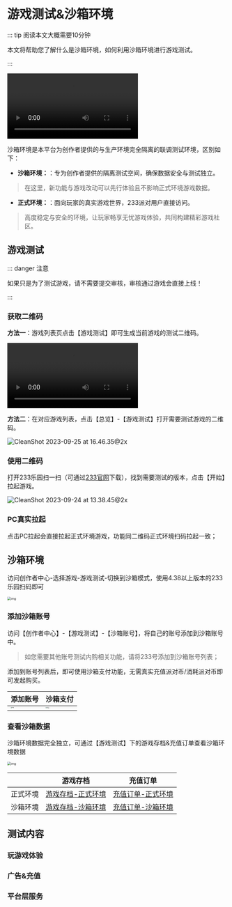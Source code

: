 # 游戏测试&沙箱环境

::: tip 阅读本文大概需要10分钟

本文将帮助您了解什么是沙箱环境，如何利用沙箱环境进行游戏测试。

:::

<video controls src="https://arkimg.ark.online/%E4%BA%A7%E5%93%81%E6%89%8B%E5%86%8C%E5%88%9B%E4%BD%9C%E8%80%85%E4%B8%AD%E5%BF%83sandbox0730.mp4"></video>

沙箱环境是本平台为创作者提供的与生产环境完全隔离的联调测试环境，区别如下：

- **沙箱环境：**：专为创作者提供的隔离测试空间，确保数据安全与测试独立。

> 在这里，新功能与游戏改动可以先行体验且不影响正式环境游戏数据。

- **正式环境：**：面向玩家的真实游戏世界，233派对用户直接访问。

> 高度稳定与安全的环境，让玩家畅享无忧游戏体验，共同构建精彩游戏社区。

## 游戏测试

::: danger 注意

如果只是为了测试游戏，请不需要提交审核，审核通过游戏会直接上线！

:::

### 获取二维码

**方法一**：游戏列表页点击【游戏测试】即可生成当前游戏的测试二维码。

<video controls src="https://cdn.233xyx.com/online/CjoQe1e5aXR91695525099139.mp4"></video>

**方法二**：在对应游戏列表，点击【总览】-【游戏测试】打开需要测试游戏的二维码。

![CleanShot 2023-09-25 at 16.46.35@2x](https://arkimg.ark.online/CleanShot%202023-09-25%20at%2016.46.35@2x.webp)

### 使用二维码

打开233乐园扫一扫（可通过[233官网](https://www.233leyuan.com/)下载），找到需要测试的版本，点击【开始】拉起游戏。

![CleanShot 2023-09-24 at 13.38.45@2x](https://arkimg.ark.online/CleanShot%202023-09-24%20at%2013.38.45@2x.webp)

### PC真实拉起

点击PC拉起会直接拉起正式环境游戏，功能同二维码正式环境扫码拉起一致；

## 沙箱环境

访问创作者中心-选择游戏-游戏测试-切换到沙箱模式，使用4.38以上版本的233乐园扫码即可

<img src="https://arkimg.ark.online/1722304673502-4.gif" alt="img" style="zoom:50%;" />

### 添加沙箱账号

访问【创作者中心】-【游戏测试】-【沙箱账号】，将自己的账号添加到沙箱账号中。

> 如您需要其他账号测试内购相关功能，请将233号添加到沙箱账号列表；

添加到账号列表后，即可使用沙箱支付功能，无需真实充值派对币/消耗派对币即可发起购买。

| 添加账号                                                 | 沙箱支付                                        |
| --------------------------------------------------------- | ---------------------------------------------------- |
| <img src="https://arkimg.ark.online/1722304673501-1.webp" alt="img" style="zoom: 16%;" />        | <img src="https://arkimg.ark.online/1722304673501-2.webp" alt="img" style="zoom:18%;" /> |

### 查看沙箱数据

沙箱环境数据完全独立，可通过【游戏测试】下的游戏存档&充值订单查看沙箱环境数据

<img src="https://cdn.233xyx.com/athena/online/5918b5c69a7141b19d28988689e1b2f9_323454571.webp" alt="img" style="zoom:50%;" />


|          | 游戏存档                                                  | 充值订单                                             |
| -------- | --------------------------------------------------------- | ---------------------------------------------------- |
| 正式环境 | [游戏存档-正式环境](https://portal.ark.online/#/admin/players-archive)         | [充值订单-正式环境](https://portal.ark.online/#/admin/game-order-list)    |
| 沙箱环境 | [游戏存档-沙箱环境](https://portal.ark.online/#/admin/sandbox-players-archive) | [充值订单-沙箱环境](https://portal.ark.online/#/admin/sandbox-order-list) |

## 测试内容

### 玩游戏体验

### 广告&充值

### 平台层服务
